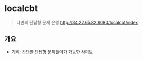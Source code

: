 # localcbt
> 나만의 단답형 문제 은행
> http://34.22.65.82:8080/localcbt/index

## 개요
- 기획: 간단한 단답형 문제풀이가 가능한 사이트
